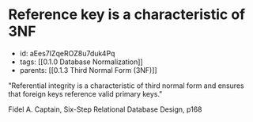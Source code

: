 # Reference key is a characteristic of 3NF
* id: aEes7IZqeROZ8u7duk4Pq
* tags: [[0.1.0 Database Normalization]]
* parents: [[0.1.3 Third Normal Form (3NF)]]

"Referential integrity is a characteristic of third normal form and ensures that foreign keys reference valid primary keys."

Fidel A. Captain, Six-Step Relational Database Design, p168